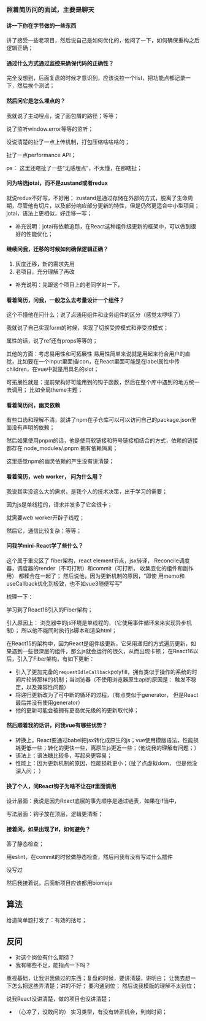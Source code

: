

### 照着简历问的面试，主要是聊天

#### 讲一下你在字节做的一些东西

讲了接受一些老项目，然后说自己是如何优化的，他问了一下，如何确保重构之后逻辑正确；

#### 通过什么方式通过监控来确保代码的正确性？

完全没想到，后面复盘的时候才意识到，应该说拉一个list，把功能点都记录一下，然后挨个测试；

#### 然后问它是怎么埋点的？

我就说了主动埋点，说了面包屑的路径；等等；

说了监听window.error等等的监听；

没说清楚的扯了一点上传机制，打包压缩啥啥啥的；

扯了一点performance API；

ps：
这里还瞎扯了一些“无感埋点”，不太懂，在那瞎扯；

#### 问为啥选jotai，而不是zustand或者redux

就说redux不好写，不好用；
zustand是通过存储在外部的方式，脱离了生命周期，尽管他有切片，以及部分响应部分更新的特性，但是仍然更适合中小型项目；
jotai，语法上更相似，好迁移一写；


- 补充说明：jotai有依赖追踪，在React这种组件级更新的框架中，可以做到很好的性能优化；

#### 继续问我，迁移的时候如何确保逻辑正确？

1. 灰度迁移，新的需求先用
2. 老项目，充分理解了再改

- 补充说明：先跟这个项目上的老同学对一下，

#### 看着简历，问我，一般怎么去考量设计一个组件？

这个不懂他在问什么；说了点通用组件和业务组件的区分（感觉太啰嗦了）

我就说了自己实现form的时候，实现了切换受控模式和非受控模式；

属性的话，说了ref还有props等等的；

其他的方面：考虑易用性和可拓展性
易用性简单来说就是用起来符合用户的直觉，比如要在一个input里面插icon，在React里面可能是在label属性中传children，在vue中就是用具名的slot；

可拓展性就是：提前架构好可能用到的钩子函数，然后在整个库中遇到的地方统一去调用；
比如全局theme主题；

#### 看着简历问，幽灵依赖

有些口齿和理解不清，就讲了npm在子仓库可以可以访问自己的package.json里面没有声明的依赖；

然后如果使用pnpm的话，他是使用软链接和符号链接相结合的方式，依赖的链接都存在 node_modules/.pnpm 
拥有依赖隔离；

这里感觉npm的幽灵依赖的产生没有讲清楚；

#### 看着简历，web worker， 问为什么用？

我说其实没这么大的需求，是我个人的技术决策，出于学习的需要；

因为js是单线程的，请求并发多了它会很卡；

就需要web worker开辟子线程；

然后它，通信比较复杂；等等；

#### 问我学mini-React学了些什么？

这个属于重灾区了
fiber架构，react element节点，jsx转译， Reconcile调度器，调度器的render（不可打断）和commit（可打断， 收集变化的组件和副作用）
都糅合在一起了；
然后说他，因为更新机制的原因，“即使 用memo和useCallback优化到极致，也不如vue3随便写写”

梳理一下：

学习到了React16引入的Fiber架构；

引入原因上：
浏览器中的js环境是单线程的，（它使用事件循环来来实现异步机制）；
所以他不能同时执行js脚本和渲染html；

在React15的架构中，因为React是组件级更新，它采用递归的方式遍历更新，如果遇到一些很深层的组件，那么js就会运行的很久，从而出现卡顿；
在React16以后，引入了Fiber架构，有如下更新：
- 引入了更加完备的`requestIdleCallback`polyfill，拥有类似于操作的系统的时间片轮转那样的机制；当浏览器（不使用浏览器原生api的原因是： 触发不稳定，以及兼容性问题）
- 将递归更新改为了可中断的循环的过程，（有点类似于generator， 但是React最后并没有使用generator）
- 他的更新可能会被拥有更高优先级的的更新取代掉；


#### 然后顺着我的话讲，问我vue有哪些优势？

- 转换上，React要通过babel把jsx转化成原生的js；vue使用模版语法，性能损耗更低一些；转化的更快一些，离原生js更近一些；（他说我的理解有问题；）
- 语法上：语法糖比较多，写起来更容易；
- 性能上：因为更新机制的原因，性能损耗更小；（扯了点虚拟dom， 但是他没深入问； ）


#### 换了个人，问React钩子为啥不让在if里面调用

设计层面：我说是因为React底层的事先顺序是通过链表，如果在if当中，

写法层面：钩子放在顶层，逻辑更清晰；

#### 接着问，如果出现了if，如何避免？

答了静态检查；

用eslint，在commit的时候做静态检查，然后问我有没有写过什么插件

没写过

然后我接着说，后面新项目应该都用biomejs

## 算法

给道简单题打发了：有效的括号；

## 反问

- 对这个岗位有什么期待？
- 我有哪些不足，能指点一下吗？

重视基础，让我讲我做过的东西；复盘的时候，要讲清楚，讲明白；
让我去想一下怎么把这些弄清楚；讲的不好；
要沟通到位；
然后说我模版的理解不太到位；

说我React没讲清楚，做的项目也没讲清楚；

- （心凉了，没敢问的） 实习类型，有没有转正机会，到岗时间；